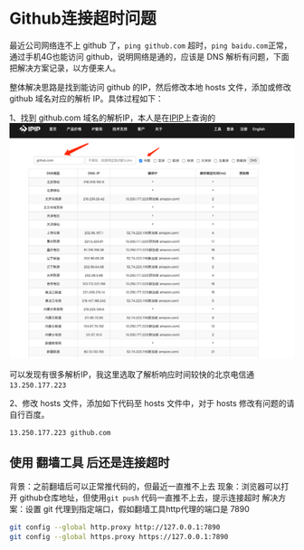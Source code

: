 # Github连接超时问题

最近公司网络连不上 github 了，`ping github.com` 超时，`ping baidu.com`正常，
通过手机4G也能访问 github，说明网络是通的，应该是 DNS 解析有问题，下面把解决方案记录，以方便来人。

整体解决思路是找到能访问 github 的IP，然后修改本地 hosts 文件，添加或修改 github 域名对应的解析 IP。具体过程如下：

1、找到 github.com 域名的解析IP，本人是在[IPIP](https://tools.ipip.net/dns.php)上查询的
![Alt text](./img/IPIP.png "IPIP截图")

可以发现有很多解析IP，我这里选取了解析响应时间较快的北京电信通 `13.250.177.223`

2、修改 hosts 文件，添加如下代码至 hosts 文件中，对于 hosts 修改有问题的请自行百度。
```
13.250.177.223 github.com
```

## 使用 翻墙工具 后还是连接超时
背景：之前翻墙后可以正常推代码的，但最近一直推不上去
现象：浏览器可以打开 github仓库地址，但使用`git push` 代码一直推不上去，提示连接超时
解决方案：设置 git 代理到指定端口，假如翻墙工具http代理的端口是 7890
```bash
git config --global http.proxy http://127.0.0.1:7890
git config --global https.proxy https://127.0.0.1:7890
```
